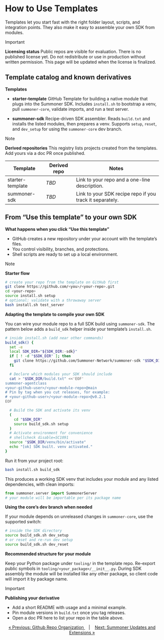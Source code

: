 # How to Use Templates

Templates let you start fast with the right folder layout, scripts, and integration points. They also make it easy to assemble your own SDK from modules.

> [!IMPORTANT]
> **Licensing status**
> Public repos are visible for evaluation. There is no published license yet. Do not redistribute or use in production without written permission. This page will be updated when the license is finalized.

## Template catalog and known derivatives

**Templates**

* **starter-template**
  GitHub Template for building a native module that plugs into the Summoner SDK.
  Includes `install.sh` to bootstrap a venv, pull `summoner-core`, validate imports, and run a test server.

* **summoner-sdk**
  Recipe-driven SDK assembler. Reads `build.txt` and installs the listed modules, then prepares a venv.
  Supports `setup`, `reset`, and `dev_setup` for using the `summoner-core` dev branch.

> [!NOTE]
> **Derived repositories**
> This registry lists projects created from the templates. Add yours via a doc PR once published.
>
> | Template         | Derived repo | Notes                                                    |
> | ---------------- | ------------ | -------------------------------------------------------- |
> | starter-template | *TBD*        | Link to your repo and a one-line description.            |
> | summoner-sdk     | *TBD*        | Link to your SDK recipe repo if you track it separately. |

## From “Use this template” to your own SDK

**What happens when you click “Use this template”**

* GitHub creates a new repository under your account with the template’s files.
* You control visibility, branches, and protections.
* Shell scripts are ready to set up a local environment.

> [!NOTE]
> **Starter flow**
>
> ```bash
> # create your repo from the template on GitHub first
> git clone https://github.com/<you>/<your-repo>.git
> cd <your-repo>
> source install.sh setup
> # optional: validate with a throwaway server
> bash install.sh test_server
> ```

**Adapting the template to compile your own SDK**

You can wire your module repo to a full SDK build using `summoner-sdk`. The pattern below adds a `build_sdk` helper inside your template’s `install.sh`.

```bash
# inside install.sh (add near other commands)
build_sdk() {
  set -e
  local SDK_DIR="${SDK_DIR:-sdk}"
  if [ ! -d "$SDK_DIR" ]; then
    git clone https://github.com/Summoner-Network/summoner-sdk "$SDK_DIR"
  fi

  # Declare which modules your SDK should include
  cat > "$SDK_DIR/build.txt" <<'EOF'
summoner-agentclass
<your-github-user>/<your-module-repo>@main
# Pin by tag when you cut releases, for example:
# <your-github-user>/<your-module-repo>@v0.2.1
EOF

  # Build the SDK and activate its venv
  (
    cd "$SDK_DIR"
    source build_sdk.sh setup
  )
  # Activate environment for convenience
  # shellcheck disable=SC1091
  source "$SDK_DIR/venv/bin/activate"
  echo "[ok] SDK built. venv activated."
}
```

Run it from your project root:

```bash
bash install.sh build_sdk
```

This produces a working SDK venv that includes your module and any listed dependencies, with clean imports:

```python
from summoner.server import SummonerServer
# your module will be importable per its package name
```

**Using the core’s dev branch when needed**

If your module depends on unreleased changes in `summoner-core`, use the supported switch:

```bash
# inside the SDK directory
source build_sdk.sh dev_setup
# or reset and re-run dev setup
source build_sdk.sh dev_reset
```

**Recommended structure for your module**

Keep your Python package under `tooling/` in the template repo. Re-export public symbols in `tooling/<your_package>/__init__.py`. During SDK assembly the module will be installed like any other package, so client code will import it by package name.

> [!IMPORTANT]
> **Publishing your derivative**
>
> * Add a short README with usage and a minimal example.
> * Pin module versions in `build.txt` once you tag releases.
> * Open a doc PR here to list your repo in the table above.

<p align="center">
  <a href="github_infra.md">&laquo; Previous: Github Repo Organization </a> &nbsp;&nbsp;&nbsp;|&nbsp;&nbsp;&nbsp; <a href="summoner_ext.md">Next: Summoner Updates and Extensions &raquo;</a>
</p>
